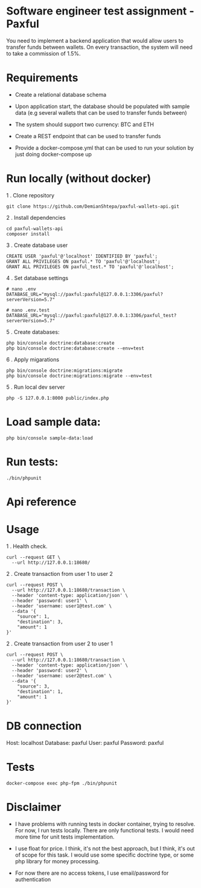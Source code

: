 # Software engineer test assignment - Paxful 

You need to implement a backend application that would allow users to transfer funds
between wallets. On every transaction, the system will need to take a commission of
1.5%.

# Requirements

- Create a relational database schema

- Upon application start, the database should be populated with sample data (e.g
several wallets that can be used to transfer funds between)

- The system should support two currency: BTC and ETH

- Create a REST endpoint that can be used to transfer funds

- Provide a docker-compose.yml that can be used to run your solution by just
doing ​docker-compose up

# Run locally (without docker)

1  . Clone repository

```
git clone https://github.com/DemianShtepa/paxful-wallets-api.git
```

2 . Install dependencies

```
cd paxful-wallets-api
composer install
```

3 . Create database user

```
CREATE USER 'paxful'@'localhost' IDENTIFIED BY 'paxful';
GRANT ALL PRIVILEGES ON paxful.* TO 'paxful'@'localhost';
GRANT ALL PRIVILEGES ON paxful_test.* TO 'paxful'@'localhost';
```

4 . Set database settings

```
# nano .env
DATABASE_URL="mysql://paxful:paxful@127.0.0.1:3306/paxful?serverVersion=5.7"
```

```
# nano .env.test
DATABASE_URL="mysql://paxful:paxful@127.0.0.1:3306/paxful_test?serverVersion=5.7"
```

5 . Create databases:

```
php bin/console doctrine:database:create
php bin/console doctrine:database:create --env=test
```

6 . Apply migarations

```
php bin/console doctrine:migrations:migrate
php bin/console doctrine:migrations:migrate --env=test
```

5 . Run local dev server

```
php -S 127.0.0.1:8000 public/index.php
```

# Load sample data:

```
php bin/console sample-data:load
```

# Run tests:

```
./bin/phpunit
```

# Api reference
# Usage

1 . Health check.

```
curl --request GET \
  --url http://127.0.0.1:18680/
```

2 . Create transaction from user 1 to user 2

```
curl --request POST \
  --url http://127.0.0.1:18680/transaction \
  --header 'content-type: application/json' \
  --header 'password: user1' \
  --header 'username: user1@test.com' \
  --data '{
	"source": 1,
	"destination": 3,
	"amount": 1
}'
```

2 . Create transaction from user 2 to user 1

```
curl --request POST \
  --url http://127.0.0.1:18680/transaction \
  --header 'content-type: application/json' \
  --header 'password: user2' \
  --header 'username: user2@test.com' \
  --data '{
	"source": 3,
	"destination": 1,
	"amount": 1
}'
```

# DB connection

Host: localhost
Database: paxful
User: paxful
Password: paxful

# Tests

```
docker-compose exec php-fpm ./bin/phpunit
```

# Disclaimer

- I have problems with running tests in docker container, trying to resolve.
For now, I run tests locally. There are only functional tests. I would need more time for unit tests implementation.

- I use float for price. I think, it's not the best approach, but I think, it's out of scope for this task.
I would use some specific doctrine type, or some php library for money processing.

- For now there are no access tokens, I use email/password for authentication

